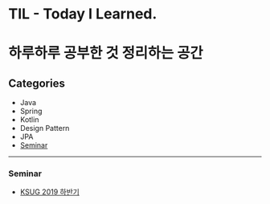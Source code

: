 # TIL - Today I Learned.



# 하루하루 공부한 것 정리하는 공간

 

## Categories
- Java
- Spring
- Kotlin
- Design Pattern
- JPA
- [Seminar](###Seminar)



--- 

### Seminar
- [KSUG 2019 하반기](https://github.com/Conatuseus/TIL/blob/master/seminar/KSUG%202019.md)
